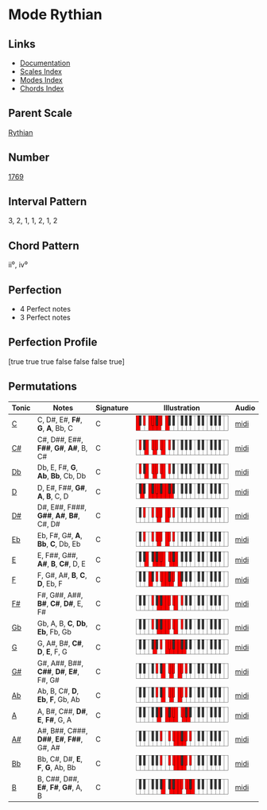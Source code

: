 # Mode Rythian

## Links

- [Documentation](index.md)
- [Scales Index](Scales.md)
- [Modes Index](Modes.md)
- [Chords Index](Chords.md)

## Parent Scale

[Rythian](ScaleRythian.md)

## Number

[1769](https://ianring.com/musictheory/scales/1769)

## Interval Pattern

3, 2, 1, 1, 2, 1, 2

## Chord Pattern

ii⁰, iv⁰

## Perfection

- 4 Perfect notes
- 3 Perfect notes

## Perfection Profile

[true true true false false false true]

## Permutations

| Tonic | Notes | Signature | Illustration | Audio |
|-------|-------|-----------|--------------|-------|
| [C](ModeCNaturalRythian.md) | C, D#, E#, **F#**, **G**, **A**, Bb, C | C | ![CNaturalRythian](ModeCNaturalRythian.png) | [midi](https://github.com/edipermadi/music/blob/main/docs/ModeCNaturalRythian.mid?raw=true) |
| [C#](ModeCSharpRythian.md) | C#, D##, E##, **F##**, **G#**, **A#**, B, C# | C | ![CSharpRythian](ModeCSharpRythian.png) | [midi](https://github.com/edipermadi/music/blob/main/docs/ModeCSharpRythian.mid?raw=true) |
| [Db](ModeDFlatRythian.md) | Db, E, F#, **G**, **Ab**, **Bb**, Cb, Db | C | ![DFlatRythian](ModeDFlatRythian.png) | [midi](https://github.com/edipermadi/music/blob/main/docs/ModeDFlatRythian.mid?raw=true) |
| [D](ModeDNaturalRythian.md) | D, E#, F##, **G#**, **A**, **B**, C, D | C | ![DNaturalRythian](ModeDNaturalRythian.png) | [midi](https://github.com/edipermadi/music/blob/main/docs/ModeDNaturalRythian.mid?raw=true) |
| [D#](ModeDSharpRythian.md) | D#, E##, F###, **G##**, **A#**, **B#**, C#, D# | C | ![DSharpRythian](ModeDSharpRythian.png) | [midi](https://github.com/edipermadi/music/blob/main/docs/ModeDSharpRythian.mid?raw=true) |
| [Eb](ModeEFlatRythian.md) | Eb, F#, G#, **A**, **Bb**, **C**, Db, Eb | C | ![EFlatRythian](ModeEFlatRythian.png) | [midi](https://github.com/edipermadi/music/blob/main/docs/ModeEFlatRythian.mid?raw=true) |
| [E](ModeENaturalRythian.md) | E, F##, G##, **A#**, **B**, **C#**, D, E | C | ![ENaturalRythian](ModeENaturalRythian.png) | [midi](https://github.com/edipermadi/music/blob/main/docs/ModeENaturalRythian.mid?raw=true) |
| [F](ModeFNaturalRythian.md) | F, G#, A#, **B**, **C**, **D**, Eb, F | C | ![FNaturalRythian](ModeFNaturalRythian.png) | [midi](https://github.com/edipermadi/music/blob/main/docs/ModeFNaturalRythian.mid?raw=true) |
| [F#](ModeFSharpRythian.md) | F#, G##, A##, **B#**, **C#**, **D#**, E, F# | C | ![FSharpRythian](ModeFSharpRythian.png) | [midi](https://github.com/edipermadi/music/blob/main/docs/ModeFSharpRythian.mid?raw=true) |
| [Gb](ModeGFlatRythian.md) | Gb, A, B, **C**, **Db**, **Eb**, Fb, Gb | C | ![GFlatRythian](ModeGFlatRythian.png) | [midi](https://github.com/edipermadi/music/blob/main/docs/ModeGFlatRythian.mid?raw=true) |
| [G](ModeGNaturalRythian.md) | G, A#, B#, **C#**, **D**, **E**, F, G | C | ![GNaturalRythian](ModeGNaturalRythian.png) | [midi](https://github.com/edipermadi/music/blob/main/docs/ModeGNaturalRythian.mid?raw=true) |
| [G#](ModeGSharpRythian.md) | G#, A##, B##, **C##**, **D#**, **E#**, F#, G# | C | ![GSharpRythian](ModeGSharpRythian.png) | [midi](https://github.com/edipermadi/music/blob/main/docs/ModeGSharpRythian.mid?raw=true) |
| [Ab](ModeAFlatRythian.md) | Ab, B, C#, **D**, **Eb**, **F**, Gb, Ab | C | ![AFlatRythian](ModeAFlatRythian.png) | [midi](https://github.com/edipermadi/music/blob/main/docs/ModeAFlatRythian.mid?raw=true) |
| [A](ModeANaturalRythian.md) | A, B#, C##, **D#**, **E**, **F#**, G, A | C | ![ANaturalRythian](ModeANaturalRythian.png) | [midi](https://github.com/edipermadi/music/blob/main/docs/ModeANaturalRythian.mid?raw=true) |
| [A#](ModeASharpRythian.md) | A#, B##, C###, **D##**, **E#**, **F##**, G#, A# | C | ![ASharpRythian](ModeASharpRythian.png) | [midi](https://github.com/edipermadi/music/blob/main/docs/ModeASharpRythian.mid?raw=true) |
| [Bb](ModeBFlatRythian.md) | Bb, C#, D#, **E**, **F**, **G**, Ab, Bb | C | ![BFlatRythian](ModeBFlatRythian.png) | [midi](https://github.com/edipermadi/music/blob/main/docs/ModeBFlatRythian.mid?raw=true) |
| [B](ModeBNaturalRythian.md) | B, C##, D##, **E#**, **F#**, **G#**, A, B | C | ![BNaturalRythian](ModeBNaturalRythian.png) | [midi](https://github.com/edipermadi/music/blob/main/docs/ModeBNaturalRythian.mid?raw=true) |
